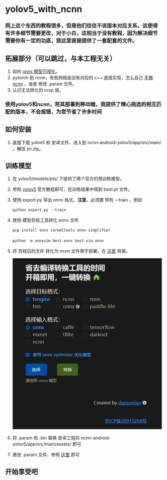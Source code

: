 # yolov5_with_ncnn



### 网上这个东西的教程很多，但是他们往往不说版本对应关系，这使得有许多细节需要更改，对于小白，这相当于没有教程，因为解决细节需要你有一定的功底，我这里直接提供了一套配套的文件。



## 拓展部分（可以跳过，与本工程无关）

1. 如何 [onnx 模型可视化](https://netron.app/)。
2. pytorch 到 ncnn，有些网络层没有对应的 c++ 底层实现，怎么自己 [手撸 ncnn](https://zhuanlan.zhihu.com/p/275989233?utm_source=qq) ，或者 修改 .param 文件。
3. 认识无法转化的 crop 层。



### 使用yolov5和ncnn，将其部署到移动端，我提供了精心挑选的相互匹配的版本，不会报错，为您节省了许多时间



## 如何安装

1. 直接下载 yolov5 和 安卓文件，进入到 ncnn-android-yolov5/app/src/main/ ，解压 jni.zip。



## 训练模型

1. 在 yolov5/models/pts/ 下提供了两个官方的预训练模型。

2. 参照 [yolov5](https://github.com/ultralytics/yolov5) 官方教程即可，在训练结果中得到 best.pt 文件。

3. 使用 export.py 导出 onnx 格式，**注意**，必须要 带有 --train ，例如

   ```python
   python export.py --train
   ```

3. 使用 模型剪枝工具转化 onnx 文件

   ```python
   pip install onnx coremltools onnx-simplifier
   
   python -m onnxsim best.onnx best-sim.onnx
   ```

4. 将 剪枝后的文件 转化为 ncnn 文件用于部署，在 [这里](https://convertmodel.com/) 转换。

   ![image-20220702161803216](https://github.com/Eric-is-good/yolov5_with_ncnn/blob/main/image.png)

5. 将 .param 和 .bin 替换 安卓工程的 ncnn-android-yolov5/app/src/main/assets/ 即可

6. 更改  .param 文件，参照 [这里](https://blog.csdn.net/angelsweet/article/details/124625456) 即可



## 开始享受吧
